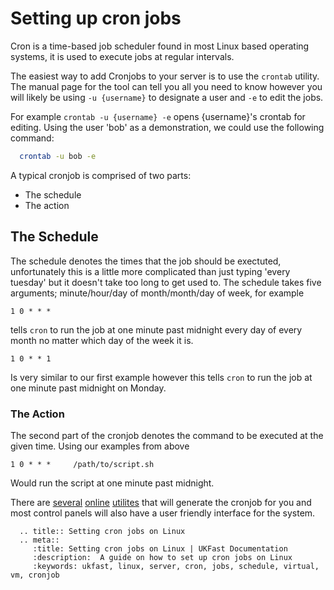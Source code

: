 # Setting up cron jobs

Cron is a time-based job scheduler found in most Linux based operating systems, it is used to execute jobs at regular intervals.

The easiest way to add Cronjobs to your server is to use the `crontab` utility. The manual page for the tool can tell you all you need to know however you will likely
be using `-u {username}` to designate a user and `-e` to edit the jobs.

For example `crontab -u {username} -e` opens {username}'s crontab for editing. Using the user 'bob' as a demonstration, we could use the following command:

```bash
  crontab -u bob -e
```

A typical cronjob is comprised of two parts:
* The schedule
* The action

## The Schedule

The schedule denotes the times that the job should be exectuted, unfortunately this is a little more complicated than just typing 'every tuesday' but it doesn't take too
long to get used to. The schedule takes five arguments; minute/hour/day of month/month/day of week, for example

`1 0 * * *`

tells `cron` to run the job at one minute past midnight every day of every month no matter which day of the week it is.

`1 0 * * 1`

Is very similar to our first example however this tells `cron` to run the job at one minute past midnight on Monday.

### The Action

The second part of the cronjob denotes the command to be executed at the given time. Using our examples from above

`1 0 * * *     /path/to/script.sh`

Would run the script at one minute past midnight.

There are [several](http://crontab.guru/) [online](http://www.openjs.com/scripts/jslibrary/demos/crontab.php) [utilites](http://www.cronmaker.com/) that will generate the cronjob for you and most control panels will also have a user friendly interface for the system.

```eval_rst
  .. title:: Setting cron jobs on Linux
  .. meta::
     :title: Setting cron jobs on Linux | UKFast Documentation
     :description:  A guide on how to set up cron jobs on Linux
     :keywords: ukfast, linux, server, cron, jobs, schedule, virtual, vm, cronjob
